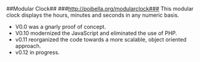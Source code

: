 ##Modular Clock##
###http://poibella.org/modularclock###
This modular clock displays the hours, minutes and seconds in any numeric basis.

* V0.0 was a gnarly proof of concept.
* V0.10 modernized the JavaScript and eliminated the use of PHP.
* v0.11 reorganized the code towards a more scalable, object oriented approach.
* v0.12 in progress.
